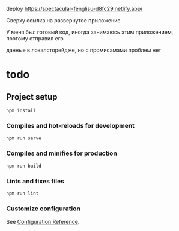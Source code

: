 deploy https://spectacular-fenglisu-d8fc29.netlify.app/


Сверху ссылка на развернутое приложение 

У меня был готовый код, иногда занимаюсь этим приложением, поэтому отправил его

данные в локалсторейдже, но  с промисамами проблем нет 

# todo

## Project setup
```
npm install
```

### Compiles and hot-reloads for development
```
npm run serve
```

### Compiles and minifies for production
```
npm run build
```

### Lints and fixes files
```
npm run lint
```

### Customize configuration
See [Configuration Reference](https://cli.vuejs.org/config/).

